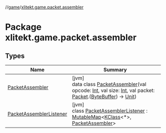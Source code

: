//[game](../../index.md)/[xlitekt.game.packet.assembler](index.md)

# Package xlitekt.game.packet.assembler

## Types

| Name | Summary |
|---|---|
| [PacketAssembler](-packet-assembler/index.md) | [jvm]<br>data class [PacketAssembler](-packet-assembler/index.md)(val opcode: [Int](https://kotlinlang.org/api/latest/jvm/stdlib/kotlin/-int/index.html), val size: [Int](https://kotlinlang.org/api/latest/jvm/stdlib/kotlin/-int/index.html), val packet: [Packet](../xlitekt.game.packet/-packet/index.md).([ByteBuffer](https://docs.oracle.com/javase/8/docs/api/java/nio/ByteBuffer.html)) -&gt; [Unit](https://kotlinlang.org/api/latest/jvm/stdlib/kotlin/-unit/index.html)) |
| [PacketAssemblerListener](-packet-assembler-listener/index.md) | [jvm]<br>class [PacketAssemblerListener](-packet-assembler-listener/index.md) : [MutableMap](https://kotlinlang.org/api/latest/jvm/stdlib/kotlin.collections/-mutable-map/index.html)&lt;[KClass](https://kotlinlang.org/api/latest/jvm/stdlib/kotlin.reflect/-k-class/index.html)&lt;*&gt;, [PacketAssembler](-packet-assembler/index.md)&gt; |
